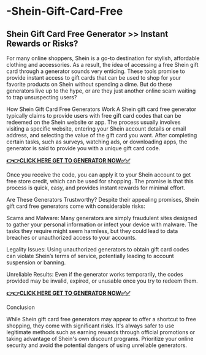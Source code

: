 # -Shein-Gift-Card-Free

## Shein Gift Card Free Generator >> Instant Rewards or Risks?

For many online shoppers, Shein is a go-to destination for stylish, affordable clothing and accessories. As a result, the idea of accessing a free Shein gift card through a generator sounds very enticing. These tools promise to provide instant access to gift cards that can be used to shop for your favorite products on Shein without spending a dime. But do these generators live up to the hype, or are they just another online scam waiting to trap unsuspecting users?

How Shein Gift Card Free Generators Work
A Shein gift card free generator typically claims to provide users with free gift card codes that can be redeemed on the Shein website or app. The process usually involves visiting a specific website, entering your Shein account details or email address, and selecting the value of the gift card you want. After completing certain tasks, such as surveys, watching ads, or downloading apps, the generator is said to provide you with a unique gift card code.

[**👉👉CLICK HERE GET TO GENERATOR NOW✅✅**](https://free-tools.raj-solution.com/958f890)

Once you receive the code, you can apply it to your Shein account to get free store credit, which can be used for shopping. The promise is that this process is quick, easy, and provides instant rewards for minimal effort.

Are These Generators Trustworthy?
Despite their appealing promises, Shein gift card free generators come with considerable risks:

Scams and Malware: Many generators are simply fraudulent sites designed to gather your personal information or infect your device with malware. The tasks they require might seem harmless, but they could lead to data breaches or unauthorized access to your accounts.

Legality Issues: Using unauthorized generators to obtain gift card codes can violate Shein’s terms of service, potentially leading to account suspension or banning.

Unreliable Results: Even if the generator works temporarily, the codes provided may be invalid, expired, or unusable once you try to redeem them.

[**👉👉CLICK HERE GET TO GENERATOR NOW✅✅**](https://free-tools.raj-solution.com/958f890?free=)

Conclusion

While Shein gift card free generators may appear to offer a shortcut to free shopping, they come with significant risks. It's always safer to use legitimate methods such as earning rewards through official promotions or taking advantage of Shein's own discount programs. Prioritize your online security and avoid the potential dangers of using unreliable generators.
